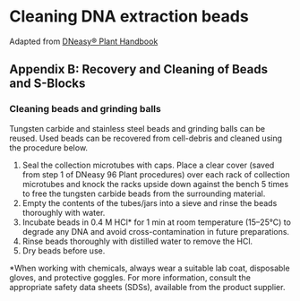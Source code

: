 Cleaning DNA extraction beads 
===

Adapted from [DNeasy® Plant Handbook](http://www.qiagen.com/resources/resourcedetail?id=95dec8a9-ec37-4457-8884-5dedd8ba9448&lang=en)

## Appendix B: Recovery and Cleaning of Beads and S-Blocks

### Cleaning beads and grinding balls

Tungsten carbide and stainless steel beads and grinding balls can be reused. Used beads can be recovered from cell-debris and cleaned using the procedure below.

1. Seal the collection microtubes with caps. Place a clear cover (saved from step 1 of DNeasy 96 Plant procedures) over each rack of collection microtubes and knock the racks upside down against the bench 5 times to free the tungsten carbide beads from the surrounding material.
1. Empty the contents of the tubes/jars into a sieve and rinse the beads thoroughly with water.
1. Incubate beads in 0.4 M HCl* for 1 min at room temperature (15–25°C) to degrade any DNA and avoid cross-contamination in future preparations.
1. Rinse beads thoroughly with distilled water to remove the HCl.
1. Dry beads before use.

*When working with chemicals, always wear a suitable lab coat, disposable gloves, and protective goggles. For more information, consult the appropriate safety data sheets (SDSs), available from the product supplier.

